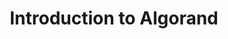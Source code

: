 ---
title: "Introduction to Algorand"
description: "An Algorand resource in Spanish. Learn the basics of blockchain to building your own node with this introduction to Algorand course. This course will introduce to you about blockchain and its basics and a technical introduction to Algorand and its features."
type: "course"
category: "Algorand Basics, Blockchain Basics"
difficulty: "Intermediate"
summary: "Spanish - Learn all about the basics of blockchain and Algorand."
file_path: ""
image: "https://assets-global.website-files.com/5e39e095596498a8b9624af1/5ffca6e3e0d8ad9231cc2af6_Portfolio-course---final.png"
link: "https://aula.blockchainacademy.cl/p/introduccion-a-algorand"
status: "open"
---